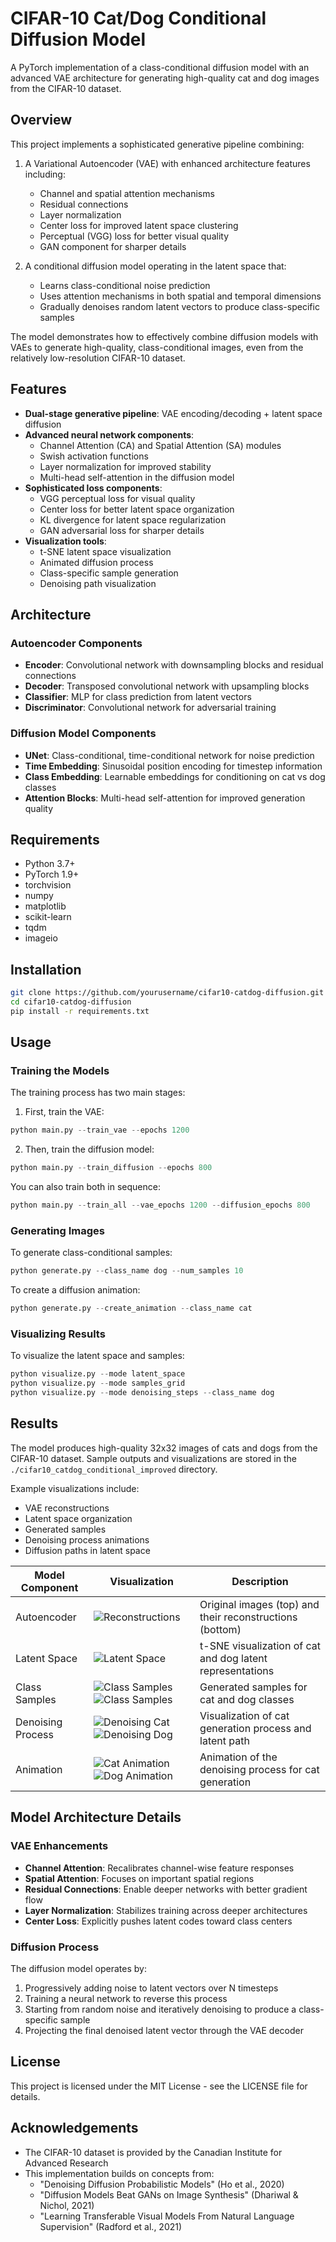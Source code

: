 # CIFAR-10 Cat/Dog Conditional Diffusion Model

A PyTorch implementation of a class-conditional diffusion model with an advanced VAE architecture for generating high-quality cat and dog images from the CIFAR-10 dataset.

## Overview

This project implements a sophisticated generative pipeline combining:

1. A Variational Autoencoder (VAE) with enhanced architecture features including:
   - Channel and spatial attention mechanisms
   - Residual connections
   - Layer normalization
   - Center loss for improved latent space clustering
   - Perceptual (VGG) loss for better visual quality
   - GAN component for sharper details

2. A conditional diffusion model operating in the latent space that:
   - Learns class-conditional noise prediction
   - Uses attention mechanisms in both spatial and temporal dimensions
   - Gradually denoises random latent vectors to produce class-specific samples

The model demonstrates how to effectively combine diffusion models with VAEs to generate high-quality, class-conditional images, even from the relatively low-resolution CIFAR-10 dataset.

## Features

- **Dual-stage generative pipeline**: VAE encoding/decoding + latent space diffusion
- **Advanced neural network components**:
  - Channel Attention (CA) and Spatial Attention (SA) modules
  - Swish activation functions
  - Layer normalization for improved stability
  - Multi-head self-attention in the diffusion model
- **Sophisticated loss components**:
  - VGG perceptual loss for visual quality
  - Center loss for better latent space organization
  - KL divergence for latent space regularization
  - GAN adversarial loss for sharper details
- **Visualization tools**:
  - t-SNE latent space visualization
  - Animated diffusion process
  - Class-specific sample generation
  - Denoising path visualization

## Architecture

### Autoencoder Components

- **Encoder**: Convolutional network with downsampling blocks and residual connections
- **Decoder**: Transposed convolutional network with upsampling blocks
- **Classifier**: MLP for class prediction from latent vectors
- **Discriminator**: Convolutional network for adversarial training

### Diffusion Model Components

- **UNet**: Class-conditional, time-conditional network for noise prediction
- **Time Embedding**: Sinusoidal position encoding for timestep information
- **Class Embedding**: Learnable embeddings for conditioning on cat vs dog classes
- **Attention Blocks**: Multi-head self-attention for improved generation quality

## Requirements

- Python 3.7+
- PyTorch 1.9+
- torchvision
- numpy
- matplotlib
- scikit-learn
- tqdm
- imageio

## Installation

```bash
git clone https://github.com/yourusername/cifar10-catdog-diffusion.git
cd cifar10-catdog-diffusion
pip install -r requirements.txt
```

## Usage

### Training the Models

The training process has two main stages:

1. First, train the VAE:

```python
python main.py --train_vae --epochs 1200
```

2. Then, train the diffusion model:

```python
python main.py --train_diffusion --epochs 800
```

You can also train both in sequence:

```python
python main.py --train_all --vae_epochs 1200 --diffusion_epochs 800
```

### Generating Images

To generate class-conditional samples:

```python
python generate.py --class_name dog --num_samples 10
```

To create a diffusion animation:

```python
python generate.py --create_animation --class_name cat
```

### Visualizing Results

To visualize the latent space and samples:

```python
python visualize.py --mode latent_space
python visualize.py --mode samples_grid
python visualize.py --mode denoising_steps --class_name dog
```

## Results

The model produces high-quality 32x32 images of cats and dogs from the CIFAR-10 dataset. Sample outputs and visualizations are stored in the `./cifar10_catdog_conditional_improved` directory.

Example visualizations include:
- VAE reconstructions
- Latent space organization
- Generated samples
- Denoising process animations
- Diffusion paths in latent space

 Model Component | Visualization | Description |
|-----------------|---------------|-------------|
| Autoencoder | ![Reconstructions](https://github.com/ynyeh0221/CIFAR10-cat-dog-generative-latent-diffusion/blob/main/v10/output/reconstruction/vae_reconstruction_epoch_800.png) | Original images (top) and their reconstructions (bottom) |
| Latent Space | ![Latent Space](https://github.com/ynyeh0221/CIFAR10-cat-dog-generative-latent-diffusion/blob/main/v10/output/latent_space/vae_latent_space_epoch_800.png) | t-SNE visualization of cat and dog latent representations |
| Class Samples | ![Class Samples](https://github.com/ynyeh0221/CIFAR10-cat-dog-generative-latent-diffusion/blob/main/v10/output/diffusion_sample_result/sample_class_cat_epoch_800.png)![Class Samples](https://github.com/ynyeh0221/CIFAR10-cat-dog-generative-latent-diffusion/blob/main/v10/output/diffusion_sample_result/sample_class_dog_epoch_800.png) | Generated samples for cat and dog classes |
| Denoising Process | ![Denoising Cat](https://github.com/ynyeh0221/CIFAR10-cat-dog-generative-latent-diffusion/blob/main/v10/output/diffusion_path/denoising_path_cat_epoch_800.png)![Denoising Dog](https://github.com/ynyeh0221/CIFAR10-cat-dog-generative-latent-diffusion/blob/main/v10/output/diffusion_path/denoising_path_dog_epoch_800.png) | Visualization of cat generation process and latent path |
| Animation | ![Cat Animation](https://github.com/ynyeh0221/CIFAR10-cat-dog-generative-latent-diffusion/blob/main/v10/diffusion_animation_class_Cat_epoch_800.gif)![Dog Animation](https://github.com/ynyeh0221/CIFAR10-cat-dog-generative-latent-diffusion/blob/main/v10/diffusion_animation_class_Dog_epoch_800.gif) | Animation of the denoising process for cat generation |

## Model Architecture Details

### VAE Enhancements

- **Channel Attention**: Recalibrates channel-wise feature responses
- **Spatial Attention**: Focuses on important spatial regions
- **Residual Connections**: Enable deeper networks with better gradient flow
- **Layer Normalization**: Stabilizes training across deeper architectures
- **Center Loss**: Explicitly pushes latent codes toward class centers

### Diffusion Process

The diffusion model operates by:
1. Progressively adding noise to latent vectors over N timesteps
2. Training a neural network to reverse this process
3. Starting from random noise and iteratively denoising to produce a class-specific sample
4. Projecting the final denoised latent vector through the VAE decoder


## License

This project is licensed under the MIT License - see the LICENSE file for details.

## Acknowledgements

- The CIFAR-10 dataset is provided by the Canadian Institute for Advanced Research
- This implementation builds on concepts from:
  - "Denoising Diffusion Probabilistic Models" (Ho et al., 2020)
  - "Diffusion Models Beat GANs on Image Synthesis" (Dhariwal & Nichol, 2021)
  - "Learning Transferable Visual Models From Natural Language Supervision" (Radford et al., 2021)
